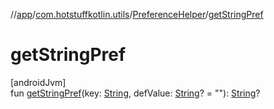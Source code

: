 //[app](../../../index.md)/[com.hotstuffkotlin.utils](../index.md)/[PreferenceHelper](index.md)/[getStringPref](get-string-pref.md)

# getStringPref

[androidJvm]\
fun [getStringPref](get-string-pref.md)(key: [String](https://kotlinlang.org/api/latest/jvm/stdlib/kotlin/-string/index.html), defValue: [String](https://kotlinlang.org/api/latest/jvm/stdlib/kotlin/-string/index.html)? = &quot;&quot;): [String](https://kotlinlang.org/api/latest/jvm/stdlib/kotlin/-string/index.html)?
